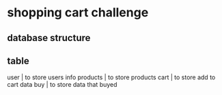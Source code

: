 # shopping cart challenge

## database structure
table
--------------
user      |  to store users info
products  |  to store products
cart      |  to store add to cart data
buy       |  to store data that buyed
